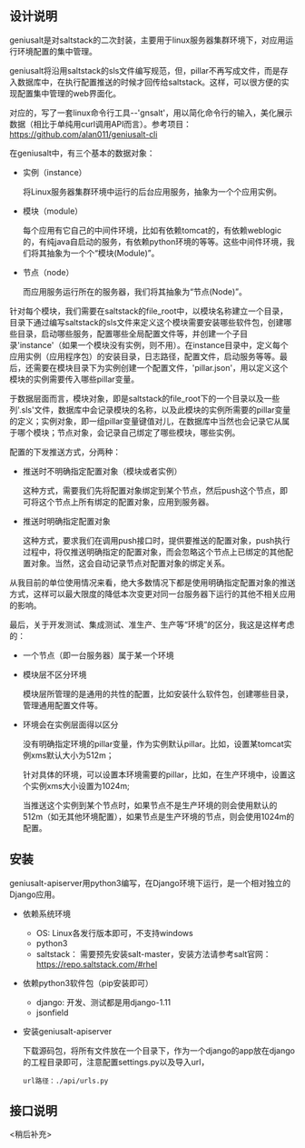 设计说明
------

geniusalt是对saltstack的二次封装，主要用于linux服务器集群环境下，对应用运行环境配置的集中管理。

geniusalt将沿用saltstack的sls文件编写规范，但，pillar不再写成文件，而是存入数据库中，在执行配置推送的时候才回传给saltstack。这样，可以很方便的实现配置集中管理的web界面化。

对应的，写了一套linux命令行工具--'gnsalt'，用以简化命令行的输入，美化展示数据（相比于单纯用curl调用API而言）。参考项目：https://github.com/alan011/geniusalt-cli

在geniusalt中，有三个基本的数据对象：
* 实例（instance）

    将Linux服务器集群环境中运行的后台应用服务，抽象为一个个应用实例。

* 模块（module）

    每个应用有它自己的中间件环境，比如有依赖tomcat的，有依赖weblogic的，有纯java自启动的服务，有依赖python环境的等等。这些中间件环境，我们将其抽象为一个个“模块(Module)”。

* 节点（node）

    而应用服务运行所在的服务器，我们将其抽象为“节点(Node)”。

针对每个模块，我们需要在saltstack的file_root中，以模块名称建立一个目录，目录下通过编写saltstack的sls文件来定义这个模块需要安装哪些软件包，创建哪些目录，启动哪些服务，配置哪些全局配置文件等，并创建一个子目录'instance'（如果一个模块没有实例，则不用）。在instance目录中，定义每个应用实例（应用程序包）的安装目录，日志路径，配置文件，启动服务等等。最后，还需要在模块目录下为实例创建一个配置文件，'pillar.json'，用以定义这个模块的实例需要传入哪些pillar变量。

于数据层面而言，模块对象，即是saltstack的file_root下的一个目录以及一些列'.sls'文件，数据库中会记录模块的名称，以及此模块的实例所需要的pillar变量的定义；实例对象，即一组pillar变量键值对儿，在数据库中当然也会记录它从属于哪个模块；节点对象，会记录自己绑定了哪些模块，哪些实例。

配置的下发推送方式，分两种：
* 推送时不明确指定配置对象（模块或者实例）

    这种方式，需要我们先将配置对象绑定到某个节点，然后push这个节点，即可将这个节点上所有绑定的配置对象，应用到服务器。

* 推送时明确指定配置对象

    这种方式，要求我们在调用push接口时，提供要推送的配置对象，push执行过程中，将仅推送明确指定的配置对象，而会忽略这个节点上已绑定的其他配置对象。当然，这会自动记录节点对配置对象的绑定关系。

从我目前的单位使用情况来看，绝大多数情况下都是使用明确指定配置对象的推送方式，这样可以最大限度的降低本次变更对同一台服务器下运行的其他不相关应用的影响。

最后，关于开发测试、集成测试、准生产、生产等“环境”的区分，我这是这样考虑的：

* 一个节点（即一台服务器）属于某一个环境

* 模块层不区分环境

    模块层所管理的是通用的共性的配置，比如安装什么软件包，创建哪些目录，管理通用配置文件等。

* 环境会在实例层面得以区分

    没有明确指定环境的pillar变量，作为实例默认pillar。比如，设置某tomcat实例xms默认大小为512m；

    针对具体的环境，可以设置本环境需要的pillar，比如，在生产环境中，设置这个实例xms大小设置为1024m;

    当推送这个实例到某个节点时，如果节点不是生产环境的则会使用默认的512m（如无其他环境配置），如果节点是生产环境的节点，则会使用1024m的配置。


安装
------

geniusalt-apiserver用python3编写，在Django环境下运行，是一个相对独立的Django应用。

* 依赖系统环境
    * OS: Linux各发行版本即可，不支持windows
    * python3
    * saltstack： 需要预先安装salt-master，安装方法请参考salt官网：https://repo.saltstack.com/#rhel

* 依赖python3软件包（pip安装即可）
    * django: 开发、测试都是用django-1.11
    * jsonfield

* 安装geniusalt-apiserver

    下载源码包，将所有文件放在一个目录下，作为一个django的app放在django的工程目录即可，注意配置settings.py以及导入url，
    ```
    url路径：./api/urls.py
    ```


接口说明
------
<稍后补充>

